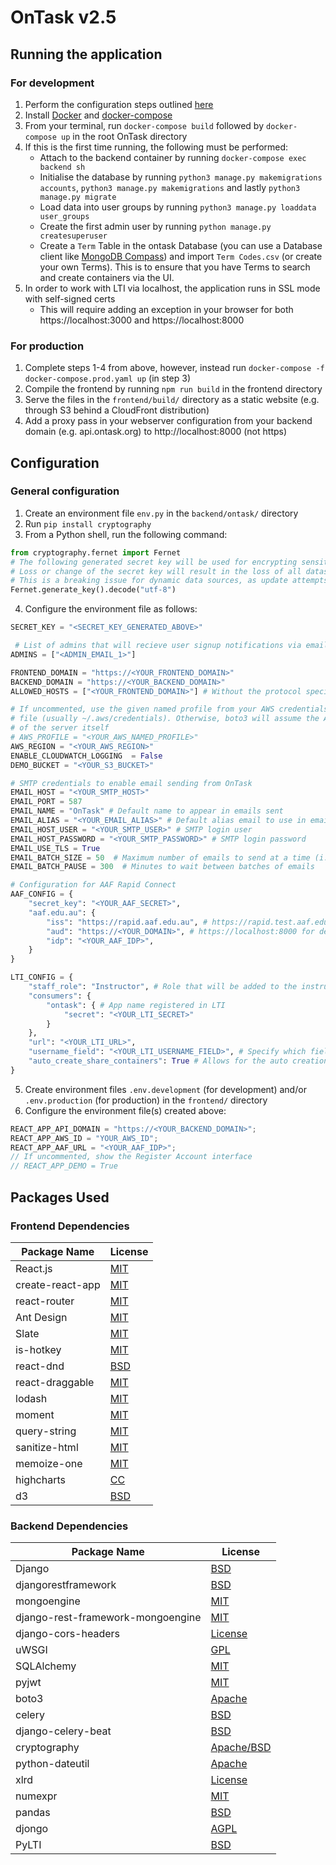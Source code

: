 # OnTask v2.5

## Running the application

### For development

1. Perform the configuration steps outlined [here](#general-configuration)
2. Install [Docker](https://store.docker.com/search?type=edition&offering=community) and [docker-compose](https://docs.docker.com/compose/install/#install-compose)
3. From your terminal, run `docker-compose build` followed by `docker-compose up` in the root OnTask directory
4. If this is the first time running, the following must be performed:
   - Attach to the backend container by running `docker-compose exec backend sh`
   - Initialise the database by running `python3 manage.py makemigrations accounts`, `python3 manage.py makemigrations` and lastly `python3 manage.py migrate`
   - Load data into user groups by running `python3 manage.py loaddata user_groups`
   - Create the first admin user by running `python manage.py createsuperuser`
   - Create a `Term` Table in the ontask Database (you can use a Database client like [MongoDB Compass](https://www.mongodb.com/products/compass)) and import `Term Codes.csv` (or create your own Terms). This is to ensure that you have Terms to search and create containers via the UI.
5. In order to work with LTI via localhost, the application runs in SSL mode with self-signed certs
   - This will require adding an exception in your browser for both https://localhost:3000 and https://localhost:8000

### For production

1. Complete steps 1-4 from above, however, instead run `docker-compose -f docker-compose.prod.yaml up` (in step 3)
2. Compile the frontend by running `npm run build` in the frontend directory
3. Serve the files in the `frontend/build/` directory as a static website (e.g. through S3 behind a CloudFront distribution)
4. Add a proxy pass in your webserver configuration from your backend domain (e.g. api.ontask.org) to http://localhost:8000 (not https)

## Configuration

### General configuration

1. Create an environment file `env.py` in the `backend/ontask/` directory
2. Run `pip install cryptography`
3. From a Python shell, run the following command:

```python
from cryptography.fernet import Fernet
# The following generated secret key will be used for encrypting sensitive data
# Loss or change of the secret key will result in the loss of all datasource passwords
# This is a breaking issue for dynamic data sources, as update attempts will fail
Fernet.generate_key().decode("utf-8")
```

4. Configure the environment file as follows:

```python
SECRET_KEY = "<SECRET_KEY_GENERATED_ABOVE>"

 # List of admins that will recieve user signup notifications via email
ADMINS = ["<ADMIN_EMAIL_1>"]

FRONTEND_DOMAIN = "https://<YOUR_FRONTEND_DOMAIN>"
BACKEND_DOMAIN = "https://<YOUR_BACKEND_DOMAIN>"
ALLOWED_HOSTS = ["<YOUR_FRONTEND_DOMAIN>"] # Without the protocol specified

# If uncommented, use the given named profile from your AWS credentials
# file (usually ~/.aws/credentials). Otherwise, boto3 will assume the AWS role
# of the server itself
# AWS_PROFILE = "<YOUR_AWS_NAMED_PROFILE>"
AWS_REGION = "<YOUR_AWS_REGION>"
ENABLE_CLOUDWATCH_LOGGING  = False
DEMO_BUCKET = "<YOUR_S3_BUCKET>"

# SMTP credentials to enable email sending from OnTask
EMAIL_HOST = "<YOUR_SMTP_HOST>"
EMAIL_PORT = 587
EMAIL_NAME = "OnTask" # Default name to appear in emails sent
EMAIL_ALIAS = "<YOUR_EMAIL_ALIAS>" # Default alias email to use in emails sent
EMAIL_HOST_USER = "<YOUR_SMTP_USER>" # SMTP login user
EMAIL_HOST_PASSWORD = "<YOUR_SMTP_PASSWORD>" # SMTP login password
EMAIL_USE_TLS = True
EMAIL_BATCH_SIZE = 50  # Maximum number of emails to send at a time (i.e. a batch)
EMAIL_BATCH_PAUSE = 300  # Minutes to wait between batches of emails

# Configuration for AAF Rapid Connect
AAF_CONFIG = {
    "secret_key": "<YOUR_AAF_SECRET>",
    "aaf.edu.au": {
        "iss": "https://rapid.aaf.edu.au", # https://rapid.test.aaf.edu.au for dev
        "aud": "https://<YOUR_DOMAIN>", # https://localhost:8000 for dev
        "idp": "<YOUR_AAF_IDP>",
    }
}

LTI_CONFIG = {
    "staff_role": "Instructor", # Role that will be added to the instructor group when coming from LTI
    "consumers": {
        "ontask": { # App name registered in LTI
            "secret": "<YOUR_LTI_SECRET>"
        }
    },
    "url": "<YOUR_LTI_URL>",
    "username_field": "<YOUR_LTI_USERNAME_FIELD>", # Specify which field in the LTI payload maps to your institution's user ID
    "auto_create_share_containers": True # Allows for the auto creation and sharing of containers in lti context.
}
```

5. Create environment files `.env.development` (for development) and/or `.env.production` (for production) in the `frontend/` directory
6. Configure the environment file(s) created above:

```javascript
REACT_APP_API_DOMAIN = "https://<YOUR_BACKEND_DOMAIN>";
REACT_APP_AWS_ID = "YOUR_AWS_ID";
REACT_APP_AAF_URL = "<YOUR_AAF_IDP>";
// If uncommented, show the Register Account interface
// REACT_APP_DEMO = True
```

## Packages Used

### Frontend Dependencies

| Package Name     | License                                                                   |
| ---------------- | ------------------------------------------------------------------------- |
| React.js         | [MIT](https://github.com/facebook/react/blob/master/LICENSE)              |
| create-react-app | [MIT](https://github.com/facebook/create-react-app/blob/next/LICENSE)     |
| react-router     | [MIT](https://github.com/ReactTraining/react-router/blob/master/LICENSE)  |
| Ant Design       | [MIT](https://github.com/ant-design/ant-design/blob/master/LICENSE)       |
| Slate            | [MIT](https://github.com/ianstormtaylor/slate/blob/master/License.md)     |
| is-hotkey        | [MIT](https://github.com/ianstormtaylor/is-hotkey/blob/master/License.md) |
| react-dnd        | [BSD](https://github.com/react-dnd/react-dnd/blob/master/LICENSE)         |
| react-draggable  | [MIT](https://github.com/mzabriskie/react-draggable/blob/master/LICENSE)  |
| lodash           | [MIT](https://github.com/lodash/lodash/blob/master/LICENSE)               |
| moment           | [MIT](https://github.com/moment/moment/blob/develop/LICENSE)              |
| query-string     | [MIT](https://github.com/sindresorhus/query-string/blob/master/license)   |
| sanitize-html    | [MIT](https://github.com/punkave/sanitize-html/blob/master/LICENSE)       |
| memoize-one      | [MIT](https://github.com/alexreardon/memoize-one/blob/master/LICENSE)     |
| highcharts       | [CC](https://shop.highsoft.com/highcharts)                                |
| d3               | [BSD](https://github.com/d3/d3/blob/master/LICENSE)                       |

### Backend Dependencies

| Package Name                      | License                                                                                     |
| --------------------------------- | ------------------------------------------------------------------------------------------- |
| Django                            | [BSD](https://github.com/django/django/blob/master/LICENSE)                                 |
| djangorestframework               | [BSD](https://github.com/encode/django-rest-framework/blob/master/LICENSE.md)               |
| mongoengine                       | [MIT](https://github.com/MongoEngine/mongoengine/blob/master/LICENSE)                       |
| django-rest-framework-mongoengine | [MIT](https://github.com/umutbozkurt/django-rest-framework-mongoengine/blob/master/LICENSE) |
| django-cors-headers               | [License](https://github.com/ottoyiu/django-cors-headers/blob/master/LICENSE)               |
| uWSGI                             | [GPL](https://github.com/unbit/uwsgi/blob/master/LICENSE)                                   |
| SQLAlchemy                        | [MIT](https://github.com/zzzeek/sqlalchemy/blob/master/LICENSE)                             |
| pyjwt                             | [MIT](https://github.com/jpadilla/pyjwt/blob/master/LICENSE)                                |
| boto3                             | [Apache](https://github.com/boto/boto3/blob/develop/LICENSE)                                |
| celery                            | [BSD](https://github.com/celery/celery/blob/master/LICENSE)                                 |
| django-celery-beat                | [BSD](https://github.com/celery/django-celery-beat/blob/master/LICENSE)                     |
| cryptography                      | [Apache/BSD](https://github.com/pyca/cryptography/blob/master/LICENSE)                      |
| python-dateutil                   | [Apache](https://github.com/dateutil/dateutil/blob/master/LICENSE)                          |
| xlrd                              | [License](https://github.com/python-excel/xlrd/blob/master/LICENSE)                         |
| numexpr                           | [MIT](https://github.com/pydata/numexpr/blob/master/LICENSE.txt)                            |
| pandas                            | [BSD](https://github.com/pandas-dev/pandas/blob/master/LICENSE)                             |
| djongo                            | [AGPL](https://github.com/nesdis/djongo/blob/master/LICENSE)                                |
| PyLTI                             | [BSD](https://github.com/mitodl/pylti/blob/master/LICENSE)                                  |
